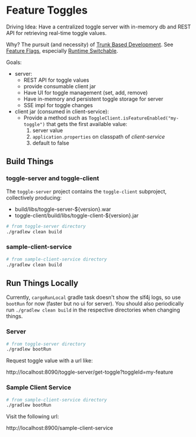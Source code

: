 # Feature Toggles

Driving Idea: Have a centralized toggle server with in-memory db and REST API for retrieving real-time toggle values.

Why? The pursuit (and necessity) of [Trunk Based Development](https://trunkbaseddevelopment.com/). See [Feature Flags](https://trunkbaseddevelopment.com/feature-flags/), especially [Runtime Switchable](https://trunkbaseddevelopment.com/feature-flags/#runtime-switchable).

Goals:
- server:
    - REST API for toggle values
    - provide consumable client jar
    - Have UI for toggle management (set, add, remove)
    - Have in-memory and persistent toggle storage for server
    - SSE impl for toggle changes
- client jar (consumed in client-service):
    - Provide a method such as `ToggleClient.isFeatureEnabled("my-toggle")` that gets the first available value:
        1. server value
        2. `application.properties` on classpath of _client-service_
        3. default to false

## Build Things

### toggle-server and toggle-client

The `toggle-server` project contains the `toggle-client` subproject, collectively producing:
- build/libs/toggle-server-${version}.war
- toggle-client/build/libs/toggle-client-${version}.jar

```bash
# from toggle-server directory
./gradlew clean build
```

### sample-client-service

```bash
# from sample-client-service directory
./gradlew clean build
```


## Run Things Locally

Currently, `cargoRunLocal` gradle task doesn't show the slf4j logs, so use `bootRun` for now (faster but no ui for server). You should also periodically run `./gradlew clean build` in the respective directories when changing things.

### Server

```bash
# from toggle-server directory
./gradlew bootRun
```

Request toggle value with a url like:

http://localhost:8090/toggle-server/get-toggle?toggleId=my-feature

### Sample Client Service

```bash
# from sample-client-service directory
./gradlew bootRun
```

Visit the following url:

http://localhost:8900/sample-client-service
